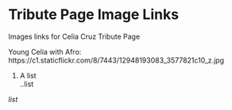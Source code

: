# Tribute Page Image Links
Images links for Celia Cruz Tribute Page
<p>Young Celia with Afro: https://c1.staticflickr.com/8/7443/12948193083_3577821c10_z.jpg
  
  1. A list  
  ..list
  
  *list*
